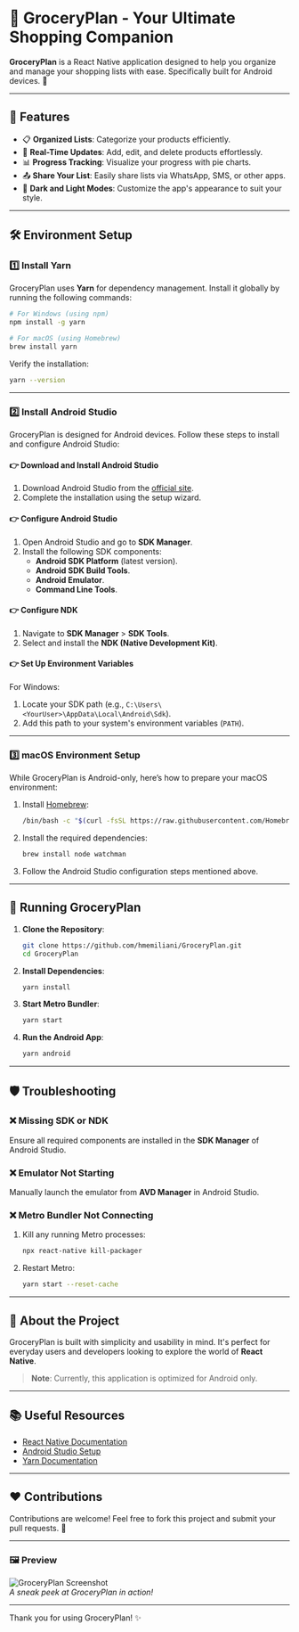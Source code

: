 
# 🛒 GroceryPlan - Your Ultimate Shopping Companion

**GroceryPlan** is a React Native application designed to help you organize and manage your shopping lists with ease. Specifically built for Android devices. 🚀

---

## 🌟 Features

- 📋 **Organized Lists**: Categorize your products efficiently.
- 🔄 **Real-Time Updates**: Add, edit, and delete products effortlessly.
- 📊 **Progress Tracking**: Visualize your progress with pie charts.
- 📤 **Share Your List**: Easily share lists via WhatsApp, SMS, or other apps.
- 🌙 **Dark and Light Modes**: Customize the app's appearance to suit your style.

---

## 🛠️ Environment Setup

### 1️⃣ **Install Yarn**

GroceryPlan uses **Yarn** for dependency management. Install it globally by running the following commands:

```bash
# For Windows (using npm)
npm install -g yarn

# For macOS (using Homebrew)
brew install yarn
```

Verify the installation:

```bash
yarn --version
```

---

### 2️⃣ **Install Android Studio**

GroceryPlan is designed for Android devices. Follow these steps to install and configure Android Studio:

#### 👉 **Download and Install Android Studio**

1. Download Android Studio from the [official site](https://developer.android.com/studio).
2. Complete the installation using the setup wizard.

#### 👉 **Configure Android Studio**

1. Open Android Studio and go to **SDK Manager**.
2. Install the following SDK components:
   - **Android SDK Platform** (latest version).
   - **Android SDK Build Tools**.
   - **Android Emulator**.
   - **Command Line Tools**.

#### 👉 **Configure NDK**

1. Navigate to **SDK Manager** > **SDK Tools**.
2. Select and install the **NDK (Native Development Kit)**.

#### 👉 **Set Up Environment Variables**

For Windows:
1. Locate your SDK path (e.g., `C:\Users\<YourUser>\AppData\Local\Android\Sdk`).
2. Add this path to your system's environment variables (`PATH`).

---

### 3️⃣ **macOS Environment Setup**

While GroceryPlan is Android-only, here’s how to prepare your macOS environment:

1. Install [Homebrew](https://brew.sh):
   ```bash
   /bin/bash -c "$(curl -fsSL https://raw.githubusercontent.com/Homebrew/install/HEAD/install.sh)"
   ```

2. Install the required dependencies:
   ```bash
   brew install node watchman
   ```

3. Follow the Android Studio configuration steps mentioned above.

---

## 🚀 Running GroceryPlan

1. **Clone the Repository**:
   ```bash
   git clone https://github.com/hmemiliani/GroceryPlan.git
   cd GroceryPlan
   ```

2. **Install Dependencies**:
   ```bash
   yarn install
   ```

3. **Start Metro Bundler**:
   ```bash
   yarn start
   ```

4. **Run the Android App**:
   ```bash
   yarn android
   ```

---

## 🛡️ Troubleshooting

### ❌ **Missing SDK or NDK**

Ensure all required components are installed in the **SDK Manager** of Android Studio.

### ❌ **Emulator Not Starting**

Manually launch the emulator from **AVD Manager** in Android Studio.

### ❌ **Metro Bundler Not Connecting**

1. Kill any running Metro processes:
   ```bash
   npx react-native kill-packager
   ```

2. Restart Metro:
   ```bash
   yarn start --reset-cache
   ```

---

## 🌈 About the Project

GroceryPlan is built with simplicity and usability in mind. It's perfect for everyday users and developers looking to explore the world of **React Native**.

> **Note**: Currently, this application is optimized for Android only.

---

## 📚 Useful Resources

- [React Native Documentation](https://reactnative.dev/docs/getting-started)
- [Android Studio Setup](https://developer.android.com/studio)
- [Yarn Documentation](https://classic.yarnpkg.com/en/docs)

---

## ❤️ Contributions

Contributions are welcome! Feel free to fork this project and submit your pull requests. 🚀

---

### 🖼️ Preview

![GroceryPlan Screenshot](https://res.cloudinary.com/djsxw9zeu/image/upload/v1736189445/n1jani9osfnupsnftdut.png)  
_A sneak peek at GroceryPlan in action!_

---

Thank you for using GroceryPlan! ✨
